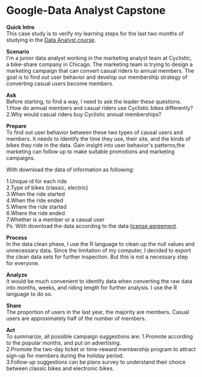 # Google-Data Analyst Capstone

**Quick Intro** <br/>
This case study is to verify my learning steps for the last two months of studying in the [Data Analyst course](https://www.coursera.org/account/accomplishments/professional-cert/V7TM6D7878JB).

**Scenario** <br/>
I'm a junior data analyst working in the marketing analyst team at Cyclistic, a bike-share company in Chicago. The marketing team is trying to design a marketing campaign that can convert casual riders to annual members. The goal is to find out user behavior and develop our membership strategy of converting casual users become members.

**Ask**<br/>
Before starting, to find a way, I need to ask the leader these questions.<br/>
1.How do annual members and casual riders use Cyclistic bikes differently?<br/>
2.Why would casual riders buy Cyclistic annual memberships?

**Prepare**<br/>
To find out user behavior between these two types of causal users and members. It needs to identify the time they use, their site, and the kinds of bikes they ride in the data. Gain insight into user behavior's patterns;the marketing can follow up to make suitable promotions and marketing campaigns. 

With download the data of information as following:<br/>

1.Unique id for each ride<br/>
2.Type of bikes (classic, electric)<br/>
3.When the ride started<br/>
4.When the ride ended<br/>
5.Where the ride started<br/>
6.Where the ride ended<br/>
7.Whether is a member or a casual user<br/>
Ps. With download the data according to the data [license agreement](https://www.divvybikes.com/data-license-agreement).

**Process**<br/>
In the data clean phase, I use the R language to clean up the null values and unnecessary data. Since the limitation of my computer, I decided to export the clean data sets for further inspection. But this is not a necessary step for everyone.

**Analyze**<br/>
It would be much convenient to identify data when converting the raw data into months, weeks, and riding length for further analysis. I use the R language to do so.

**Share**<br/>
The proportion of users in the last year, the majority are members. Casual users are approximately half of the number of members.

**Act**<br/>
To summarize, all possible campaign suggestions are:
1.Promote according to the popular months, and put on advertising.<br/>
2.Promote the two-day ticket or time-reward membership program to attract sign-up for members during the holiday period.<br/>
3.Follow-up suggestions can be plans survey to understand their choice between classic bikes and electronic bikes.


